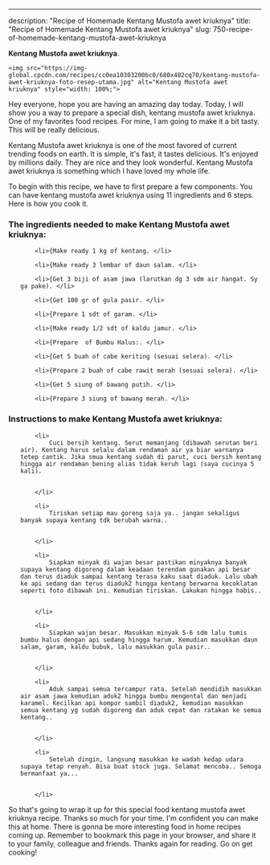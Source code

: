 ---
description: "Recipe of Homemade Kentang Mustofa awet kriuknya"
title: "Recipe of Homemade Kentang Mustofa awet kriuknya"
slug: 750-recipe-of-homemade-kentang-mustofa-awet-kriuknya

<p>
	<strong>Kentang Mustofa awet kriuknya</strong>. 
	
</p>
<p>
	
	<img src="https://img-global.cpcdn.com/recipes/cc0ea10303200bc0/680x482cq70/kentang-mustofa-awet-kriuknya-foto-resep-utama.jpg" alt="Kentang Mustofa awet kriuknya" style="width: 100%;">
	
	
</p>
<p>
	Hey everyone, hope you are having an amazing day today. Today, I will show you a way to prepare a special dish, kentang mustofa awet kriuknya. One of my favorites food recipes. For mine, I am going to make it a bit tasty. This will be really delicious.
</p>
	
<p>
	
</p>
<p>
	Kentang Mustofa awet kriuknya is one of the most favored of current trending foods on earth. It is simple, it's fast, it tastes delicious. It's enjoyed by millions daily. They are nice and they look wonderful. Kentang Mustofa awet kriuknya is something which I have loved my whole life.
</p>

<p>
To begin with this recipe, we have to first prepare a few components. You can have kentang mustofa awet kriuknya using 11 ingredients and 6 steps. Here is how you cook it.
</p>

<h3>The ingredients needed to make Kentang Mustofa awet kriuknya:</h3>

<ol>
	
		<li>{Make ready 1 kg of kentang. </li>
	
		<li>{Make ready 3 lembar of daun salam. </li>
	
		<li>{Get 3 biji of asam jawa (larutkan dg 3 sdm air hangat. Sy ga pake). </li>
	
		<li>{Get 100 gr of gula pasir. </li>
	
		<li>{Prepare 1 sdt of garam. </li>
	
		<li>{Make ready 1/2 sdt of kaldu jamur. </li>
	
		<li>{Prepare  of Bumbu Halus:. </li>
	
		<li>{Get 5 buah of cabe keriting (sesuai selera). </li>
	
		<li>{Prepare 2 buah of cabe rawit merah (sesuai selera). </li>
	
		<li>{Get 5 siung of bawang putih. </li>
	
		<li>{Prepare 3 siung of bawang merah. </li>
	
</ol>
<p>
	
</p>

<h3>Instructions to make Kentang Mustofa awet kriuknya:</h3>

<ol>
	
		<li>
			Cuci bersih kentang. Serut memanjang (dibawah serutan beri air). Kentang harus selalu dalam rendaman air ya biar warnanya tetep cantik. Jika smua kentang sudah di parut, cuci bersih kentang hingga air rendaman bening alias tidak keruh lagi (saya cucinya 5 kali).
			
			
		</li>
	
		<li>
			Tiriskan setiap mau goreng saja ya.. jangan sekaligus banyak supaya kentang tdk berubah warna..
			
			
		</li>
	
		<li>
			Siapkan minyak di wajan besar pastikan minyaknya banyak supaya kentang digoreng dalam keadaan terendam gunakan api besar dan terus diaduk sampai kentang terasa kaku saat diaduk. Lalu ubah ke api sedang dan terus diaduk2 hingga kentang berwarna kecoklatan seperti foto dibawah ini. Kemudian tiriskan. Lakukan hingga habis..
			
			
		</li>
	
		<li>
			Siapkan wajan besar. Masukkan minyak 5-6 sdm lalu tumis bumbu halus dengan api sedang hingga harum. Kemudian masukkan daun salam, garam, kaldu bubuk, lalu masukkan gula pasir..
			
			
		</li>
	
		<li>
			Aduk sampai semua tercampur rata. Setelah mendidih masukkan air asam jawa kemudian aduk2 hingga bumbu mengental dan menjadi karamel. Kecilkan api kompor sambil diaduk2, kemudian masukkan semua kentang yg sudah digoreng dan aduk cepat dan ratakan ke semua kentang..
			
			
		</li>
	
		<li>
			Setelah dingin, langsung masukkan ke wadah kedap udara supaya tetap renyah. Bisa buat stock juga. Selamat mencoba.. Semoga bermanfaat ya...
			
			
		</li>
	
</ol>

<p>
	
</p>

<p>
	So that's going to wrap it up for this special food kentang mustofa awet kriuknya recipe. Thanks so much for your time. I'm confident you can make this at home. There is gonna be more interesting food in home recipes coming up. Remember to bookmark this page in your browser, and share it to your family, colleague and friends. Thanks again for reading. Go on get cooking!
</p>
